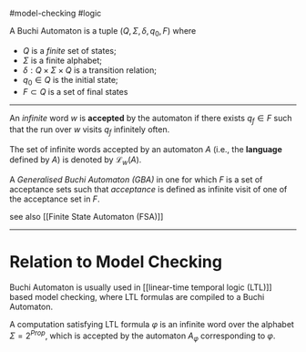 #model-checking 
#logic 

A Buchi Automaton is a tuple $(Q, \Sigma, \delta, q_0, F)$ where
- $Q$ is a _finite_ set of states;
- $\Sigma$ is a finite alphabet;
- $\delta: Q\times\Sigma\times Q$ is a transition relation;
- $q_0\in Q$ is the initial state;
- $F\subset Q$ is a set of final states
---
An _infinite_ word $w$ is **accepted** by the automaton if there exists $q_f\in F$ such that the run over $w$ visits $q_f$ infinitely often.

The set of infinite words accepted by an automaton $A$ (i.e., the **language** defined by $A$) is denoted by $\mathscr L_w(A)$.

A _Generalised Buchi Automaton (GBA)_ in one for which $F$ is a set of acceptance sets such that _acceptance_ is defined as infinite visit of one of the acceptance set in $F$.

see also [[Finite State Automaton (FSA)]]

---

# Relation to Model Checking

Buchi Automaton is usually used in [[linear-time temporal logic (LTL)]] based model checking, where LTL formulas are compiled to a Buchi Automaton.

A computation satisfying LTL formula $\varphi$ is an infinite word over the alphabet $\Sigma=2^{Prop}$, which is accepted by the automaton $A_\varphi$ corresponding to $\varphi$.   


